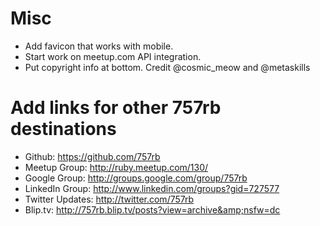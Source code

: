 
# Misc

* Add favicon that works with mobile.
* Start work on meetup.com API integration.
* Put copyright info at bottom. Credit @cosmic_meow and @metaskills


# Add links for other 757rb destinations

* Github: https://github.com/757rb
* Meetup Group: http://ruby.meetup.com/130/
* Google Group: http://groups.google.com/group/757rb
* LinkedIn Group: http://www.linkedin.com/groups?gid=727577
* Twitter Updates: http://twitter.com/757rb
* Blip.tv: http://757rb.blip.tv/posts?view=archive&amp;nsfw=dc


